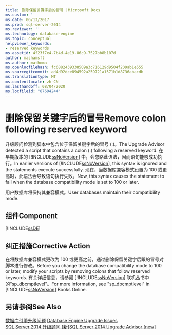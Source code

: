 ```yaml
---
title: 删除保留关键字后的冒号 |Microsoft Docs
ms.custom: ''
ms.date: 06/13/2017
ms.prod: sql-server-2014
ms.reviewer: ''
ms.technology: database-engine
ms.topic: conceptual
helpviewer_keywords:
- reserved keywords
ms.assetid: 4f23f7e4-7b4d-4e19-86c9-7527bb8b107d
author: mashamsft
ms.author: mathoma
ms.openlocfilehash: fc6882439338509a3c716129d9504f209ab1e555
ms.sourcegitcommit: ad4d92dce894592a259721a1571b1d8736abacdb
ms.translationtype: MT
ms.contentlocale: zh-CN
ms.lasthandoff: 08/04/2020
ms.locfileid: "87694244"
---
```

# <a name="remove-colon-following-reserved-keyword"></a><span data-ttu-id="9db3c-102">删除保留关键字后的冒号</span><span class="sxs-lookup"><span data-stu-id="9db3c-102">Remove colon following reserved keyword</span></span>
  <span data-ttu-id="9db3c-103">升级顾问检测到脚本中包含位于保留关键字后的冒号 (:)。</span><span class="sxs-lookup"><span data-stu-id="9db3c-103">The Upgrade Advisor detected a script that contains a colon (:) following a reserved keyword.</span></span> <span data-ttu-id="9db3c-104">在早期版本的 [!INCLUDE[ssNoVersion](../../includes/ssnoversion-md.md)] 中，会忽略此语法，因而语句能够成功执行。</span><span class="sxs-lookup"><span data-stu-id="9db3c-104">In earlier versions of [!INCLUDE[ssNoVersion](../../includes/ssnoversion-md.md)], this syntax is ignored and the statements execute successfully.</span></span> <span data-ttu-id="9db3c-105">现在，当数据库兼容模式设置为 100 或更高时，此语法会导致语句执行失败。</span><span class="sxs-lookup"><span data-stu-id="9db3c-105">Now, this syntax causes the statement to fail when the database compatibility mode is set to 100 or later.</span></span>  
  
 <span data-ttu-id="9db3c-106">用户数据库将保持其兼容模式。</span><span class="sxs-lookup"><span data-stu-id="9db3c-106">User databases maintain their compatibility mode.</span></span>  
  
## <a name="component"></a><span data-ttu-id="9db3c-107">组件</span><span class="sxs-lookup"><span data-stu-id="9db3c-107">Component</span></span>  
 [!INCLUDE[ssDE](../../includes/ssde-md.md)]  
  
## <a name="corrective-action"></a><span data-ttu-id="9db3c-108">纠正措施</span><span class="sxs-lookup"><span data-stu-id="9db3c-108">Corrective Action</span></span>  
 <span data-ttu-id="9db3c-109">在将数据库兼容模式更改为 100 或更高之前，通过删除保留关键字后跟的冒号对脚本进行修改。</span><span class="sxs-lookup"><span data-stu-id="9db3c-109">Before you change the database compatibility mode to 100 or later, modify your scripts by removing colons that follow reserved keywords.</span></span> <span data-ttu-id="9db3c-110">有关详细信息，请参阅 [!INCLUDE[ssNoVersion](../../includes/ssnoversion-md.md)] 联机丛书中的“sp_dbcmptlevel”。</span><span class="sxs-lookup"><span data-stu-id="9db3c-110">For more information, see "sp_dbcmptlevel" in [!INCLUDE[ssNoVersion](../../includes/ssnoversion-md.md)] Books Online.</span></span>  
  
## <a name="see-also"></a><span data-ttu-id="9db3c-111">另请参阅</span><span class="sxs-lookup"><span data-stu-id="9db3c-111">See Also</span></span>  
 <span data-ttu-id="9db3c-112">[数据库引擎升级问题](../../../2014/sql-server/install/database-engine-upgrade-issues.md) </span><span class="sxs-lookup"><span data-stu-id="9db3c-112">[Database Engine Upgrade Issues](../../../2014/sql-server/install/database-engine-upgrade-issues.md) </span></span>  
 [<span data-ttu-id="9db3c-113">SQL Server 2014 升级顾问 &#91;新&#93;</span><span class="sxs-lookup"><span data-stu-id="9db3c-113">SQL Server 2014 Upgrade Advisor &#91;new&#93;</span></span>](sql-server-2014-upgrade-advisor.md)  
  
  
